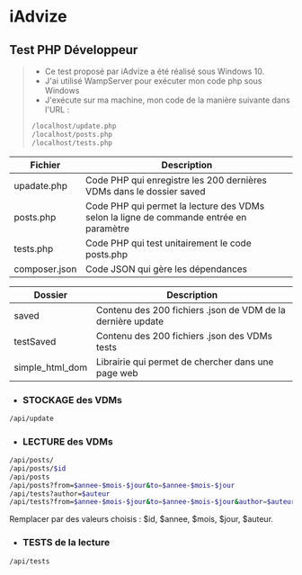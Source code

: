 # iAdvize
## Test PHP Développeur

> - Ce test proposé par iAdvize a été réalisé sous Windows 10.
> - J'ai utilisé WampServer pour exécuter mon code php sous Windows
> - J'exécute sur ma machine, mon code de la manière suivante dans l'URL :
> ```sh
> /localhost/update.php
> /localhost/posts.php
> /localhost/tests.php
> ```

| Fichier | Description |
| ------ | ------ |
| upadate.php | Code PHP qui enregistre les 200 dernières VDMs dans le dossier saved |
| posts.php | Code PHP qui permet la lecture des VDMs selon la ligne de commande entrée en paramètre |
| tests.php | Code PHP qui test unitairement le code posts.php |
| composer.json | Code JSON qui gère les dépendances |

| Dossier | Description |
| ------ | ------ |
| saved | Contenu des 200 fichiers .json de VDM de la dernière update |
| testSaved | Contenu des 200 fichiers .json des VDMs tests |
| simple_html_dom | Librairie qui permet de chercher dans une page web |

- ### STOCKAGE des VDMs
```sh
/api/update
```
- ### LECTURE des VDMs
```sh
/api/posts/
/api/posts/$id
/api/posts
/api/posts?from=$annee-$mois-$jour&to=$annee-$mois-$jour
/api/tests?author=$auteur	
/api/tests?from=$annee-$mois-$jour&to=$annee-$mois-$jour&author=$auteur
```
Remplacer par des valeurs choisis : $id, $annee, $mois, $jour, $auteur.

- ### TESTS de la lecture
```sh
/api/tests
```
